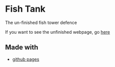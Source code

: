 # Fish Tank
The un-finished fish tower defence

If you want to see the unfinished webpage, go [here](https://titanium-programming.github.io/FishTank)

## Made with
 -  [github pages](https://pages.github.com)
